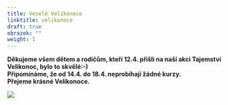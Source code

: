 ```yaml
---
title: Veselé Velikonoce
linktitle: velikonoce
draft: true
obrazek: ""
weight: 1
---
```

**Děkujeme všem dětem a rodičům, kteří 12.4. přišli na naší akci Tajemství Velikonoc, bylo to skvělé:-)**\
**Připomínáme, že od 14.4. do 18.4. neprobíhají žádné kurzy.** \
**Přejeme  krásné Velikonoce.**

![](/assets/media/velikonocni_tajemstvi-2-.jpg)